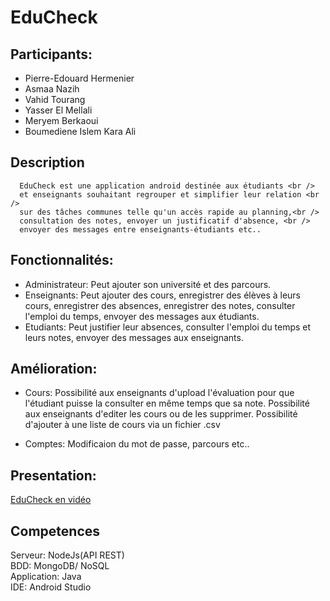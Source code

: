# EduCheck

## Participants:
- Pierre-Edouard Hermenier
- Asmaa Nazih
- Vahid Tourang
- Yasser El Mellali
- Meryem Berkaoui
- Boumediene Islem Kara Ali

## Description
      EduCheck est une application android destinée aux étudiants <br />
      et enseignants souhaitant regrouper et simplifier leur relation <br />
      sur des tâches communes telle qu'un accès rapide au planning,<br />
      consultation des notes, envoyer un justificatif d'absence, <br />  
      envoyer des messages entre enseignants-étudiants etc..


## Fonctionnalités:
- Administrateur: 
     Peut ajouter son université et des parcours.
- Enseignants:
     Peut ajouter des cours, enregistrer des élèves à leurs cours, enregistrer des absences, enregistrer des notes, consulter l'emploi du temps, envoyer des messages aux étudiants.
- Etudiants: 
     Peut justifier leur absences, consulter l'emploi du temps et leurs notes, envoyer des messages aux enseignants.

## Amélioration:
- Cours:
     Possibilité aux enseignants d'upload l'évaluation pour que l'étudiant puisse la consulter en même temps que sa note.
     Possibilité aux enseignants d'editer les cours ou de les supprimer.
     Possibilité d'ajouter à une liste de cours via un fichier .csv

- Comptes:
     Modificaion du mot de passe, parcours etc..

## Presentation:
[EduCheck en vidéo](https://youtu.be/4HdhSxYarcI)

## Competences
Serveur: NodeJs(API REST)<br />
BDD: MongoDB/ NoSQL <br />
Application: Java <br />
IDE: Android Studio <br />
